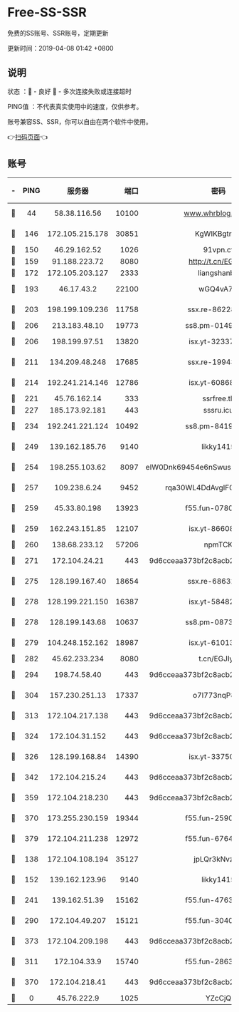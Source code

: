 # Free-SS-SSR

免费的SS账号、SSR账号，定期更新

更新时间：2019-04-08 01:42 +0800

## 说明

状态     ：🙂 - 良好 🙁 - 多次连接失败或连接超时

PING值   ：不代表真实使用中的速度，仅供参考。

账号兼容SS、SSR，你可以自由在两个软件中使用。

👉[扫码页面](https://liesauer.github.io/Free-SS-SSR/)👈

## 账号

|-|PING|服务器|端口|密码|加密方式|区域|
|:----:|:----:|:-----:|-----:|:----:|:----:|:----:|
|🙂|44|58.38.116.56|10100|www.whrblog.online|aes-256-cfb|CN|
|🙂|146|172.105.215.178|30851|KgWIKBgtrjzT|aes-256-cfb|JP|
|🙂|150|46.29.162.52|1026|91vpn.cf|rc4-md5|RU|
|🙂|159|91.188.223.72|8080|http://t.cn/EGJIyrl|rc4-md5|RU|
|🙂|172|172.105.203.127|2333|liangshanbo|chacha20|JP|
|🙂|193|46.17.43.2|22100|wGQ4vA7D|aes-256-gcm|RU|
|🙂|203|198.199.109.236|11758|ssx.re-86228832|aes-256-cfb|US|
|🙂|206|213.183.48.10|19773|ss8.pm-01498489|rc4-md5|RU|
|🙂|206|198.199.97.51|13820|isx.yt-32337779|aes-256-cfb|US|
|🙂|211|134.209.48.248|17685|ssx.re-19943487|aes-256-cfb|US|
|🙂|214|192.241.214.146|12786|isx.yt-60868066|aes-256-cfb|US|
|🙂|221|45.76.162.14|333|ssrfree.tk|rc4|SG|
|🙂|227|185.173.92.181|443|sssru.icu|rc4-md5|RU|
|🙂|234|192.241.221.124|10492|ss8.pm-84199449|aes-256-cfb|US|
|🙂|249|139.162.185.76|9140|likky1415|aes-256-cfb|DE|
|🙂|254|198.255.103.62|8097|eIW0Dnk69454e6nSwuspv9DmS201tQ0D|aes-256-cfb|US|
|🙂|257|109.238.6.24|9452|rqa30WL4DdAvgIFG6Fs3znzTa|aes-256-cfb|FR|
|🙂|259|45.33.80.198|13923|f55.fun-07807805|aes-256-cfb|US|
|🙂|259|162.243.151.85|12107|isx.yt-86608060|aes-256-cfb|US|
|🙂|260|138.68.233.12|57206|npmTCK|rc4-md5|US|
|🙂|271|172.104.24.21|443|9d6cceaa373bf2c8acb22e60b6a58be6|aes-256-cfb|US|
|🙂|275|128.199.167.40|18654|ssx.re-68632684|aes-256-cfb|SG|
|🙂|278|128.199.221.150|16387|isx.yt-58482391|aes-256-cfb|SG|
|🙂|278|128.199.143.68|10637|ss8.pm-08735553|aes-256-cfb|SG|
|🙂|279|104.248.152.162|18987|isx.yt-61013935|aes-256-cfb|SG|
|🙂|282|45.62.233.234|8080|t.cn/EGJIyrl|rc4-md5|CA|
|🙂|294|198.74.58.40|443|9d6cceaa373bf2c8acb22e60b6a58be6|aes-256-cfb|US|
|🙂|304|157.230.251.13|17337|o7I773nqP8ug|aes-256-cfb|SG|
|🙂|313|172.104.217.138|443|9d6cceaa373bf2c8acb22e60b6a58be6|aes-256-cfb|US|
|🙂|324|172.104.31.152|443|9d6cceaa373bf2c8acb22e60b6a58be6|aes-256-cfb|US|
|🙂|326|128.199.168.84|14390|isx.yt-33750063|aes-256-cfb|SG|
|🙂|342|172.104.215.24|443|9d6cceaa373bf2c8acb22e60b6a58be6|aes-256-cfb|US|
|🙂|359|172.104.218.230|443|9d6cceaa373bf2c8acb22e60b6a58be6|aes-256-cfb|US|
|🙂|370|173.255.230.159|19344|f55.fun-25906913|aes-256-cfb|US|
|🙂|379|172.104.211.238|12972|f55.fun-67642887|aes-256-cfb|US|
|🙂|138|172.104.108.194|35127|jpLQr3kNvzJG|aes-256-cfb|JP|
|🙂|152|139.162.123.96|9140|likky1415|aes-256-cfb|JP|
|🙂|241|139.162.51.39|15162|f55.fun-47639032|aes-256-cfb|SG|
|🙂|290|172.104.49.207|15121|f55.fun-30401245|aes-256-cfb|SG|
|🙂|373|172.104.209.198|443|9d6cceaa373bf2c8acb22e60b6a58be6|aes-256-cfb|US|
|🙁|311|172.104.33.9|15740|f55.fun-28636194|aes-256-cfb|SG|
|🙁|370|172.104.218.41|443|9d6cceaa373bf2c8acb22e60b6a58be6|aes-256-cfb|US|
|🙁|0|45.76.222.9|1025|YZcCjQ|rc4-md5|JP|
